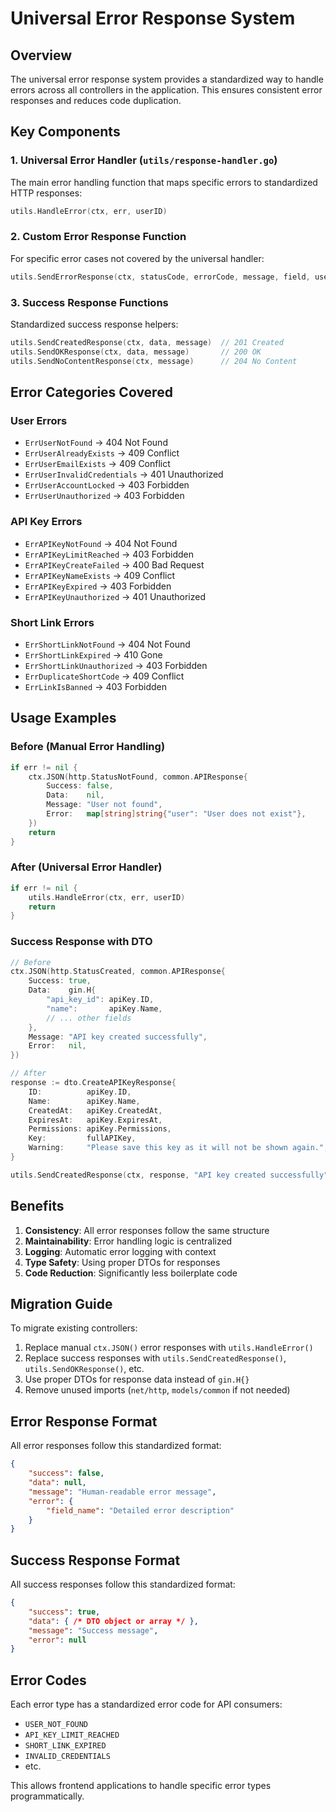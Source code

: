 # Universal Error Response System

## Overview

The universal error response system provides a standardized way to handle errors across all controllers in the application. This ensures consistent error responses and reduces code duplication.

## Key Components

### 1. Universal Error Handler (`utils/response-handler.go`)

The main error handling function that maps specific errors to standardized HTTP responses:

```go
utils.HandleError(ctx, err, userID)
```

### 2. Custom Error Response Function

For specific error cases not covered by the universal handler:

```go
utils.SendErrorResponse(ctx, statusCode, errorCode, message, field, userID)
```

### 3. Success Response Functions

Standardized success response helpers:

```go
utils.SendCreatedResponse(ctx, data, message)  // 201 Created
utils.SendOKResponse(ctx, data, message)       // 200 OK
utils.SendNoContentResponse(ctx, message)      // 204 No Content
```

## Error Categories Covered

### User Errors
- `ErrUserNotFound` → 404 Not Found
- `ErrUserAlreadyExists` → 409 Conflict
- `ErrUserEmailExists` → 409 Conflict
- `ErrUserInvalidCredentials` → 401 Unauthorized
- `ErrUserAccountLocked` → 403 Forbidden
- `ErrUserUnauthorized` → 403 Forbidden

### API Key Errors
- `ErrAPIKeyNotFound` → 404 Not Found
- `ErrAPIKeyLimitReached` → 403 Forbidden
- `ErrAPIKeyCreateFailed` → 400 Bad Request
- `ErrAPIKeyNameExists` → 409 Conflict
- `ErrAPIKeyExpired` → 403 Forbidden
- `ErrAPIKeyUnauthorized` → 401 Unauthorized

### Short Link Errors
- `ErrShortLinkNotFound` → 404 Not Found
- `ErrShortLinkExpired` → 410 Gone
- `ErrShortLinkUnauthorized` → 403 Forbidden
- `ErrDuplicateShortCode` → 409 Conflict
- `ErrLinkIsBanned` → 403 Forbidden

## Usage Examples

### Before (Manual Error Handling)
```go
if err != nil {
    ctx.JSON(http.StatusNotFound, common.APIResponse{
        Success: false,
        Data:    nil,
        Message: "User not found",
        Error:   map[string]string{"user": "User does not exist"},
    })
    return
}
```

### After (Universal Error Handler)
```go
if err != nil {
    utils.HandleError(ctx, err, userID)
    return
}
```

### Success Response with DTO
```go
// Before
ctx.JSON(http.StatusCreated, common.APIResponse{
    Success: true,
    Data:    gin.H{
        "api_key_id": apiKey.ID,
        "name":       apiKey.Name,
        // ... other fields
    },
    Message: "API key created successfully",
    Error:   nil,
})

// After
response := dto.CreateAPIKeyResponse{
    ID:          apiKey.ID,
    Name:        apiKey.Name,
    CreatedAt:   apiKey.CreatedAt,
    ExpiresAt:   apiKey.ExpiresAt,
    Permissions: apiKey.Permissions,
    Key:         fullAPIKey,
    Warning:     "Please save this key as it will not be shown again.",
}

utils.SendCreatedResponse(ctx, response, "API key created successfully")
```

## Benefits

1. **Consistency**: All error responses follow the same structure
2. **Maintainability**: Error handling logic is centralized
3. **Logging**: Automatic error logging with context
4. **Type Safety**: Using proper DTOs for responses
5. **Code Reduction**: Significantly less boilerplate code

## Migration Guide

To migrate existing controllers:

1. Replace manual `ctx.JSON()` error responses with `utils.HandleError()`
2. Replace success responses with `utils.SendCreatedResponse()`, `utils.SendOKResponse()`, etc.
3. Use proper DTOs for response data instead of `gin.H{}`
4. Remove unused imports (`net/http`, `models/common` if not needed)

## Error Response Format

All error responses follow this standardized format:

```json
{
    "success": false,
    "data": null,
    "message": "Human-readable error message",
    "error": {
        "field_name": "Detailed error description"
    }
}
```

## Success Response Format

All success responses follow this standardized format:

```json
{
    "success": true,
    "data": { /* DTO object or array */ },
    "message": "Success message",
    "error": null
}
```

## Error Codes

Each error type has a standardized error code for API consumers:

- `USER_NOT_FOUND`
- `API_KEY_LIMIT_REACHED`
- `SHORT_LINK_EXPIRED`
- `INVALID_CREDENTIALS`
- etc.

This allows frontend applications to handle specific error types programmatically.